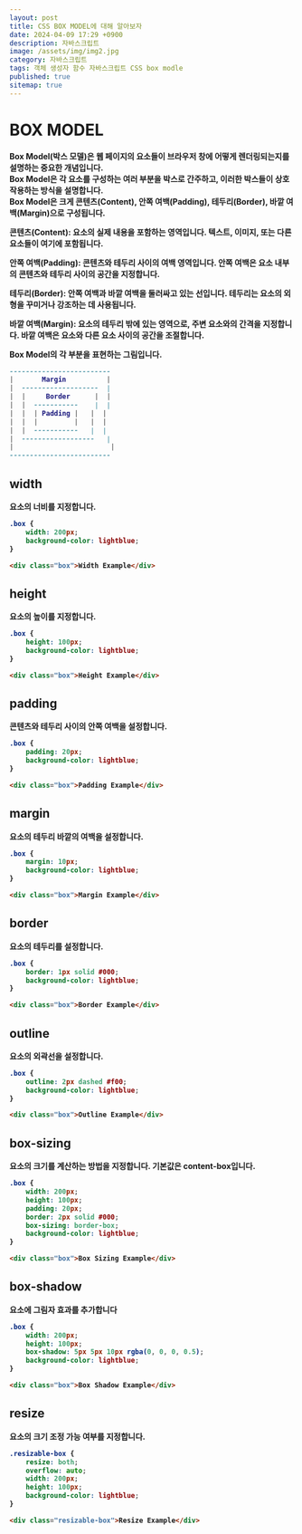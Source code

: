 ```yaml
---
layout: post
title: CSS BOX MODEL에 대해 알아보자
date: 2024-04-09 17:29 +0900
description: 자바스크립트
image: /assets/img/img2.jpg
category: 자바스크립트
tags: 객체 생성자 함수 자바스크립트 CSS box modle
published: true
sitemap: true
---
```



# BOX MODEL
<b>Box Model(박스 모델)은 웹 페이지의 요소들이 브라우저 창에 어떻게 렌더링되는지를 설명하는 중요한 개념입니다.<br>
<b>Box Model은 각 요소를 구성하는 여러 부분을 박스로 간주하고, 이러한 박스들이 상호작용하는 방식을 설명합니다.<br>
<b>Box Model은 크게 콘텐츠(Content), 안쪽 여백(Padding), 테두리(Border), 바깥 여백(Margin)으로 구성됩니다.<br>

콘텐츠(Content):
요소의 실제 내용을 포함하는 영역입니다. 텍스트, 이미지, 또는 다른 요소들이 여기에 포함됩니다.

안쪽 여백(Padding):
콘텐츠와 테두리 사이의 여백 영역입니다. 안쪽 여백은 요소 내부의 콘텐츠와 테두리 사이의 공간을 지정합니다.

테두리(Border):
안쪽 여백과 바깥 여백을 둘러싸고 있는 선입니다. 테두리는 요소의 외형을 꾸미거나 강조하는 데 사용됩니다.

바깥 여백(Margin):
요소의 테두리 밖에 있는 영역으로, 주변 요소와의 간격을 지정합니다. 바깥 여백은 요소와 다른 요소 사이의 공간을 조절합니다.

Box Model의 각 부분을 표현하는 그림입니다.
````lua
-------------------------
|       Margin          |
|  -------------------  |
|  |     Border      |  |
|  |  -----------    |  |
|  |  | Padding |   |  |
|  |  |         |   |  |
|  |  -----------   |  |
|  ------------------   |
|                        |
-------------------------
````
## width
요소의 너비를 지정합니다.
````css
.box {
    width: 200px;
    background-color: lightblue;
}
````
````html
<div class="box">Width Example</div>
````
## height
요소의 높이를 지정합니다.
````css
.box {
    height: 100px;
    background-color: lightblue;
}
````
````html
<div class="box">Height Example</div>
````
## padding
콘텐츠와 테두리 사이의 안쪽 여백을 설정합니다.
````css
.box {
    padding: 20px;
    background-color: lightblue;
}
````
````html
<div class="box">Padding Example</div>
````
## margin
요소의 테두리 바깥의 여백을 설정합니다.
````css
.box {
    margin: 10px;
    background-color: lightblue;
}
````
````html
<div class="box">Margin Example</div>
````
## border
요소의 테두리를 설정합니다.
````css
.box {
    border: 1px solid #000;
    background-color: lightblue;
}
````
````html
<div class="box">Border Example</div>
````
## outline
요소의 외곽선을 설정합니다.
````css
.box {
    outline: 2px dashed #f00;
    background-color: lightblue;
}
````
````html
<div class="box">Outline Example</div>
````
## box-sizing
요소의 크기를 계산하는 방법을 지정합니다. 기본값은 content-box입니다.
````css
.box {
    width: 200px;
    height: 100px;
    padding: 20px;
    border: 2px solid #000;
    box-sizing: border-box;
    background-color: lightblue;
}
````
````html
<div class="box">Box Sizing Example</div>
````
## box-shadow
요소에 그림자 효과를 추가합니다
````css
.box {
    width: 200px;
    height: 100px;
    box-shadow: 5px 5px 10px rgba(0, 0, 0, 0.5);
    background-color: lightblue;
}
````
````html
<div class="box">Box Shadow Example</div>
````
## resize
요소의 크기 조정 가능 여부를 지정합니다.
````css
.resizable-box {
    resize: both;
    overflow: auto;
    width: 200px;
    height: 100px;
    background-color: lightblue;
}
````
````html
<div class="resizable-box">Resize Example</div>
````
